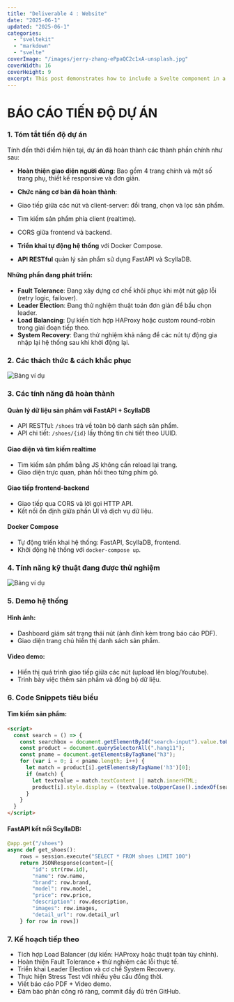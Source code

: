 ```yaml
---
title: "Deliverable 4 : Website"
date: "2025-06-1"
updated: "2025-06-1"
categories:
  - "sveltekit"
  - "markdown"
  - "svelte"
coverImage: "/images/jerry-zhang-ePpaQC2c1xA-unsplash.jpg"
coverWidth: 16
coverHeight: 9
excerpt: This post demonstrates how to include a Svelte component in a Markdown post.
---
```



#  **BÁO CÁO TIẾN ĐỘ DỰ ÁN**

### 1. Tóm tắt tiến độ dự án

Tính đến thời điểm hiện tại, dự án đã hoàn thành các thành phần chính như sau:

*  **Hoàn thiện giao diện người dùng**: Bao gồm 4 trang chính và một số trang phụ, thiết kế responsive và đơn giản.
*   **Chức năng cơ bản đã hoàn thành**:

  * Giao tiếp giữa các nút và client-server: đổi trang, chọn và lọc sản phẩm.
  * Tìm kiếm sản phẩm phía client (realtime).
  * CORS giữa frontend và backend.
*   **Triển khai tự động hệ thống** với Docker Compose.
*   **API RESTful** quản lý sản phẩm sử dụng FastAPI và ScyllaDB.

#### Những phần đang phát triển:

*   **Fault Tolerance**: Đang xây dựng cơ chế khôi phục khi một nút gặp lỗi (retry logic, failover).
*   **Leader Election**: Đang thử nghiệm thuật toán đơn giản để bầu chọn leader.
*   **Load Balancing**: Dự kiến tích hợp HAProxy hoặc custom round-robin trong giai đoạn tiếp theo.
*   **System Recovery**: Đang thử nghiệm khả năng để các nút tự động gia nhập lại hệ thống sau khi khởi động lại.


### 2. Các thách thức & cách khắc phục
![Bảng ví dụ](/images/bang16.png)

### 3. Các tính năng đã hoàn thành

####   Quản lý dữ liệu sản phẩm với FastAPI + ScyllaDB

* API RESTful: `/shoes` trả về toàn bộ danh sách sản phẩm.
* API chi tiết: `/shoes/{id}` lấy thông tin chi tiết theo UUID.

####   Giao diện và tìm kiếm realtime

* Tìm kiếm sản phẩm bằng JS không cần reload lại trang.
* Giao diện trực quan, phản hồi theo từng phím gõ.

####   Giao tiếp frontend-backend

* Giao tiếp qua CORS và lời gọi HTTP API.
* Kết nối ổn định giữa phần UI và dịch vụ dữ liệu.

####   Docker Compose

* Tự động triển khai hệ thống: FastAPI, ScyllaDB, frontend.
* Khởi động hệ thống với `docker-compose up`.


### 4. Tính năng kỹ thuật đang được thử nghiệm
![Bảng ví dụ](/images/bang17.png)


### 5. Demo hệ thống

####  Hình ảnh:

* Dashboard giám sát trạng thái nút (ảnh đính kèm trong báo cáo PDF).
* Giao diện trang chủ hiển thị danh sách sản phẩm.

####  Video demo:

* Hiển thị quá trình giao tiếp giữa các nút (upload lên blog/Youtube).
* Trình bày việc thêm sản phẩm và đồng bộ dữ liệu.

### 6. Code Snippets tiêu biểu

####  Tìm kiếm sản phẩm:

```html
<script>
  const search = () => {
    const searchbox = document.getElementById("search-input").value.toUpperCase();
    const product = document.querySelectorAll(".hang11");
    const pname = document.getElementsByTagName("h3");
    for (var i = 0; i < pname.length; i++) {
      let match = product[i].getElementsByTagName('h3')[0];
      if (match) {
        let textvalue = match.textContent || match.innerHTML;
        product[i].style.display = (textvalue.toUpperCase().indexOf(searchbox) > -1) ? "" : "none";
      }
    }
  }
</script>
```

####    FastAPI kết nối ScyllaDB:

```python
@app.get("/shoes")
async def get_shoes():
    rows = session.execute("SELECT * FROM shoes LIMIT 100")
    return JSONResponse(content=[{
        "id": str(row.id),
        "name": row.name,
        "brand": row.brand,
        "model": row.model,
        "price": row.price,
        "description": row.description,
        "images": row.images,
        "detail_url": row.detail_url
    } for row in rows])
```
 
### 7. Kế hoạch tiếp theo

*   Tích hợp Load Balancer (dự kiến: HAProxy hoặc thuật toán tùy chỉnh).
*   Hoàn thiện Fault Tolerance + thử nghiệm các lỗi thực tế.
*   Triển khai Leader Election và cơ chế System Recovery.
*   Thực hiện Stress Test với nhiều yêu cầu đồng thời.
*   Viết báo cáo PDF + Video demo.
*   Đảm bảo phân công rõ ràng, commit đầy đủ trên GitHub.
